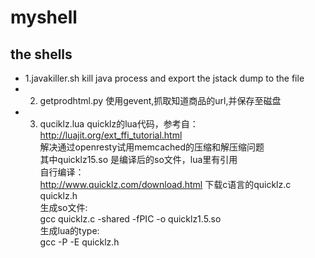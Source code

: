 myshell
=======

the shells
-------------
*    1.javakiller.sh  kill java process and export the jstack dump to the file
*    2. getprodhtml.py  使用gevent,抓取知道商品的url,并保存至磁盘
*    3. quciklz.lua   quicklz的lua代码，参考自：http://luajit.org/ext_ffi_tutorial.html  
     解决通过openresty试用memcached的压缩和解压缩问题  
     其中quicklz15.so  是编译后的so文件，lua里有引用  
     自行编译：  
      http://www.quicklz.com/download.html 下载c语言的quicklz.c quicklz.h  
      生成so文件:  
      gcc quicklz.c -shared -fPIC -o quicklz1.5.so  
      生成lua的type:  
      gcc -P -E quicklz.h

